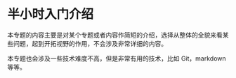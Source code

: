 # 半小时入门介绍

本专题的内容主要是对某个专题或者内容作简短的介绍，选择从整体的全貌来看某些问题，起到开拓视野的作用，不会涉及非常详细的内容。

本专题也会涉及一些技术难度不高，但是非常有用的技术，比如 Git，markdown 等等。
